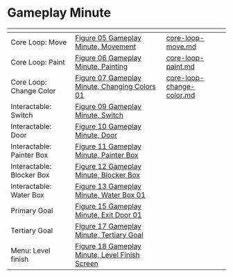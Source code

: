 # Gameplay Minute



<table data-view="cards"><thead><tr><th></th><th data-hidden data-card-cover data-type="files"></th><th data-hidden data-card-target data-type="content-ref"></th></tr></thead><tbody><tr><td>Core Loop: Move</td><td><a href="../../.gitbook/assets/Figure 05 Gameplay Minute, Movement">Figure 05 Gameplay Minute, Movement</a></td><td><a href="core-loop-move.md">core-loop-move.md</a></td></tr><tr><td>Core Loop: Paint</td><td><a href="../../.gitbook/assets/Figure 06 Gameplay Minute, Painting">Figure 06 Gameplay Minute, Painting</a></td><td><a href="core-loop-paint.md">core-loop-paint.md</a></td></tr><tr><td>Core Loop: Change Color</td><td><a href="../../.gitbook/assets/Figure 07 Gameplay Minute, Changing Colors 01">Figure 07 Gameplay Minute, Changing Colors 01</a></td><td><a href="core-loop-change-color.md">core-loop-change-color.md</a></td></tr><tr><td>Interactable: Switch</td><td><a href="../../.gitbook/assets/Figure 09 Gameplay Minute, Switch">Figure 09 Gameplay Minute, Switch</a></td><td></td></tr><tr><td>Interactable: Door</td><td><a href="../../.gitbook/assets/Figure 10 Gameplay Minute, Door">Figure 10 Gameplay Minute, Door</a></td><td></td></tr><tr><td>Interactable: Painter Box</td><td><a href="../../.gitbook/assets/Figure 11 Gameplay Minute, Painter Box">Figure 11 Gameplay Minute, Painter Box</a></td><td></td></tr><tr><td>Interactable: Blocker Box</td><td><a href="../../.gitbook/assets/Figure 12 Gameplay Minute, Blocker Box">Figure 12 Gameplay Minute, Blocker Box</a></td><td></td></tr><tr><td>Interactable: Water Box</td><td><a href="../../.gitbook/assets/Figure 13 Gameplay Minute, Water Box 01">Figure 13 Gameplay Minute, Water Box 01</a></td><td></td></tr><tr><td>Primary Goal</td><td><a href="../../.gitbook/assets/Figure 15 Gameplay Minute, Exit Door 01">Figure 15 Gameplay Minute, Exit Door 01</a></td><td></td></tr><tr><td>Tertiary Goal</td><td><a href="../../.gitbook/assets/Figure 17 Gameplay Minute, Tertiary Goal">Figure 17 Gameplay Minute, Tertiary Goal</a></td><td></td></tr><tr><td>Menu: Level finish</td><td><a href="../../.gitbook/assets/Figure 18 Gameplay Minute, Level Finish Screen">Figure 18 Gameplay Minute, Level Finish Screen</a></td><td></td></tr></tbody></table>

